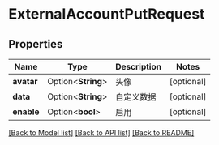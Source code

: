 # ExternalAccountPutRequest

## Properties

Name | Type | Description | Notes
------------ | ------------- | ------------- | -------------
**avatar** | Option<**String**> | 头像 | [optional]
**data** | Option<**String**> | 自定义数据 | [optional]
**enable** | Option<**bool**> | 启用 | [optional]

[[Back to Model list]](../README.md#documentation-for-models) [[Back to API list]](../README.md#documentation-for-api-endpoints) [[Back to README]](../README.md)


